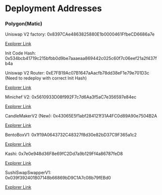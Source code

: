 # Deployment Addresses

### Polygon(Matic)

Uniswap V2 factory: 0x8397CAe4863825880E1b0000461FfbeCD6686a7e

[Explorer Link](https://polygonscan.com/address/0x8397CAe4863825880E1b0000461FfbeCD6686a7e)

Init Code Hash: 0x534bcb41719c215bfbb0d9be7aaaeaa869442c025c60f7c06eef21a2f437fb4a

Uniswap V2 Router: 0xE7FB19Ac07B1647aAacfb78dd38eF1e79e701D3c (Need to redeploy with correct Init Hash)

[Explorer Link](https://polygonscan.com/address/0xe7fb19ac07b1647aaacfb78dd38ef1e79e701d3c#readContract)

Minichef V2: 0x5610933D08f992F7c7d6Aa3f5aC7e356597e84ec

[Explorer Link](https://polygonscan.com/address/0x5610933d08f992f7c7d6aa3f5ac7e356597e84ec#code)

CandleMakerV2 (New): 0x43065E5f1abf284121f31A4FC0d89A90e7504B2A

[Explorer Link](https://polygonscan.com/address/0x43065e5f1abf284121f31a4fc0d89a90e7504b2a#readContract)

BentoBoxV1: 0x1f19A0643732C48327f8d30e82bD37C9F365a1c2

[Explorer Link](https://polygonscan.com/address/0x1f19a0643732c48327f8d30e82bd37c9f365a1c2#code)

Kashi: 0x7e0e948d36F8e69fC2Dd7a9b129Ff4a86787feD8

[Explorer Link](https://polygonscan.com/address/0x7e0e948d36f8e69fc2dd7a9b129ff4a86787fed8#code)

SushiSwapSwapperV1: 0x039f392401B07148b66869bD9C1A7c08b79fEBd0

[Explorer Link](https://polygonscan.com/address/0x039f392401b07148b66869bd9c1a7c08b79febd0#code)

